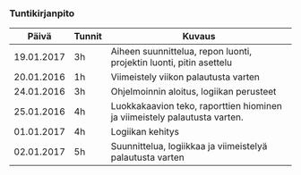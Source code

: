 ### Tuntikirjanpito
Päivä | Tunnit | Kuvaus
--------------- | ----- | ------
19.01.2017 | 3h | Aiheen suunnittelua, repon luonti, projektin luonti, pitin asettelu
20.01.2016 | 1h | Viimeistely viikon palautusta varten
24.01.2016 | 3h | Ohjelmoinnin aloitus, logiikan perusteet
25.01.2016 | 4h | Luokkakaavion teko, raporttien hiominen ja viimeistely palautusta varten.
01.01.2017 | 4h | Logiikan kehitys
02.01.2017 | 5h | Suunnittelua, logiikkaa ja viimeistelyä palautusta varten

